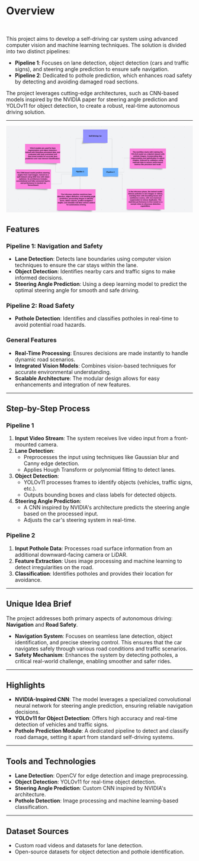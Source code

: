 # **Overview**
<p>&nbsp;</p>
This project aims to develop a self-driving car system using advanced computer vision and machine learning techniques. The solution is divided into two distinct pipelines:

- **Pipeline 1**: Focuses on lane detection, object detection (cars and traffic signs), and steering angle prediction to ensure safe navigation.
- **Pipeline 2**: Dedicated to pothole prediction, which enhances road safety by detecting and avoiding damaged road sections.

The project leverages cutting-edge architectures, such as CNN-based models inspired by the NVIDIA paper for steering angle prediction and YOLOv11 for object detection, to create a robust, real-time autonomous driving solution.

---

![Project Flow](https://github.com/AdityaKalsi/Self-Driving-Car-Prototype/blob/2071cf620be1727cdd62a4ed12144a8513221779/Project%20flow.png)
## **Features**

### **Pipeline 1: Navigation and Safety**
- **Lane Detection**: Detects lane boundaries using computer vision techniques to ensure the car stays within the lane.
- **Object Detection**: Identifies nearby cars and traffic signs to make informed decisions.
- **Steering Angle Prediction**: Using a deep learning model to predict the optimal steering angle for smooth and safe driving.

### **Pipeline 2: Road Safety**
- **Pothole Detection**: Identifies and classifies potholes in real-time to avoid potential road hazards.

### **General Features**
- **Real-Time Processing**: Ensures decisions are made instantly to handle dynamic road scenarios.
- **Integrated Vision Models**: Combines vision-based techniques for accurate environmental understanding.
- **Scalable Architecture**: The modular design allows for easy enhancements and integration of new features.

---

## **Step-by-Step Process**

### **Pipeline 1**
1. **Input Video Stream**: The system receives live video input from a front-mounted camera.
2. **Lane Detection**:
   - Preprocesses the input using techniques like Gaussian blur and Canny edge detection.
   - Applies Hough Transform or polynomial fitting to detect lanes.
3. **Object Detection**:
   - YOLOv11 processes frames to identify objects (vehicles, traffic signs, etc.).
   - Outputs bounding boxes and class labels for detected objects.
4. **Steering Angle Prediction**:
   - A CNN inspired by NVIDIA's architecture predicts the steering angle based on the processed input.
   - Adjusts the car's steering system in real-time.

### **Pipeline 2**
1. **Input Pothole Data**: Processes road surface information from an additional downward-facing camera or LiDAR.
2. **Feature Extraction**: Uses image processing and machine learning to detect irregularities on the road.
3. **Classification**: Identifies potholes and provides their location for avoidance.

---

## **Unique Idea Brief**

The project addresses both primary aspects of autonomous driving: **Navigation** and **Road Safety**.

- **Navigation System**: Focuses on seamless lane detection, object identification, and precise steering control. This ensures that the car navigates safely through various road conditions and traffic scenarios.
- **Safety Mechanism**: Enhances the system by detecting potholes, a critical real-world challenge, enabling smoother and safer rides.

---

## **Highlights**

- **NVIDIA-Inspired CNN**: The model leverages a specialized convolutional neural network for steering angle prediction, ensuring reliable navigation decisions.
- **YOLOv11 for Object Detection**: Offers high accuracy and real-time detection of vehicles and traffic signs.
- **Pothole Prediction Module**: A dedicated pipeline to detect and classify road damage, setting it apart from standard self-driving systems.

---

## **Tools and Technologies**

- **Lane Detection**: OpenCV for edge detection and image preprocessing.
- **Object Detection**: YOLOv11 for real-time object detection.
- **Steering Angle Prediction**: Custom CNN inspired by NVIDIA's architecture.
- **Pothole Detection**: Image processing and machine learning-based classification.

---

## **Dataset Sources**

- Custom road videos and datasets for lane detection.
- Open-source datasets for object detection and pothole identification.

